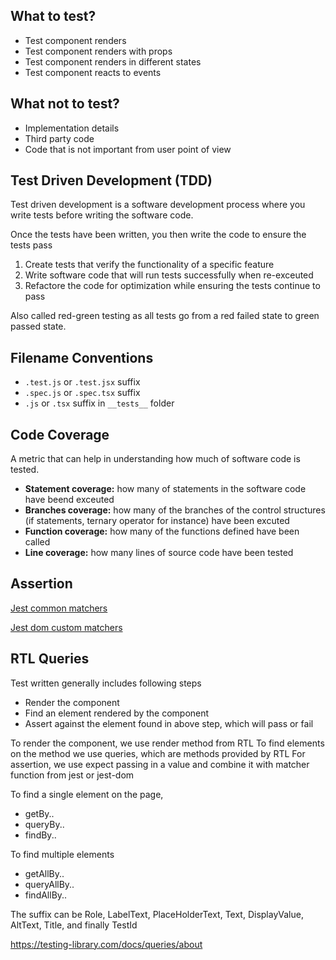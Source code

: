 ## What to test?

- Test component renders
- Test component renders with props
- Test component renders in different states
- Test component reacts to events

## What not to test?
- Implementation details
- Third party code
- Code that is not important from user point of view
  
## Test Driven Development (TDD)

Test driven development is a software development process where you write tests before writing the software code.

Once the tests have been written, you then write the code to ensure the tests pass

1. Create tests that verify the functionality of a specific feature
2. Write software code that will run tests successfully when re-exceuted
3. Refactore the code for optimization while ensuring the tests continue to pass

Also called red-green testing as all tests go from a red failed state to green passed state.

## Filename Conventions

- `.test.js` or `.test.jsx` suffix
- `.spec.js` or `.spec.tsx` suffix
- `.js` or `.tsx` suffix in `__tests__` folder

## Code Coverage

A metric that can help in understanding how much of software code is tested.

- **Statement coverage:** how many of statements in the software code have beend exceuted
- **Branches coverage:** how many of the branches of the control structures (if statements, ternary operator for instance) have been excuted
- **Function coverage:** how many of the functions defined have been called
- **Line coverage:** how many lines of source code have been tested

## Assertion

[Jest common matchers](https://github.com/testing-library/jest-dom#custom-matchers)

[Jest dom custom matchers](https://github.com/testing-library/jest-dom#custom-matchers)

## RTL Queries

Test written generally includes following steps
- Render the component
- Find an element rendered by the component
- Assert against the element found in above step, which will pass or fail

To render the component, we use render method from RTL
To find elements on the method we use queries, which are methods provided by RTL
For assertion, we use expect passing in a value and combine it with matcher function from jest or jest-dom 

To find a single element on the page,
- getBy..
- queryBy..
- findBy..

To find multiple elements
- getAllBy..
- queryAllBy..
- findAllBy..

The suffix can be Role, LabelText, PlaceHolderText, Text, DisplayValue, AltText, Title, and finally TestId

https://testing-library.com/docs/queries/about
  